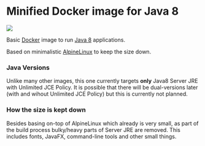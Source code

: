 # Minified Docker image for Java 8

[![](https://images.microbadger.com/badges/image/alexejk/java8.svg)](https://microbadger.com/images/alexejk/java8)

Basic [Docker](https://www.docker.com/) image to run [Java 8](https://www.java.com/) applications.  

Based on minimalistic [AlpineLinux](http://alpinelinux.org/) to keep the size down.

### Java Versions
Unlike many other images, this one currently targets **only** Java8 Server JRE with Unlimited JCE Policy.
It is possible that there will be dual-versions later (with and wihout Unlimited JCE Policy) but this is currently not planned.

### How the size is kept down
Besides basing on-top of AlpineLinux which already is very small, as part of the build process bulky/heavy parts of Server JRE are removed.
This includes fonts, JavaFX, command-line tools and other small things.

